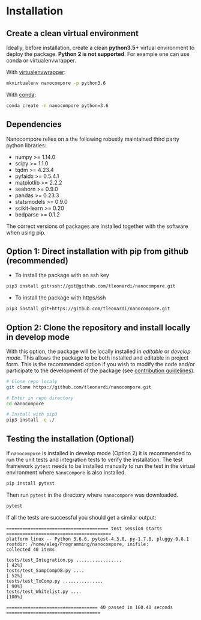 # Installation

## Create a clean virtual environment

Ideally, before installation, create a clean **python3.5+** virtual environment to deploy the package. **Python 2 is not supported**. For example one can use conda or virtualenvwrapper.

With [virtualenvwrapper](https://virtualenvwrapper.readthedocs.io/en/latest/install.html):

```bash
mkvirtualenv nanocompore -p python3.6
```

With [conda](https://conda.io/projects/conda/en/latest/user-guide/install/index.html):

```bash
conda create -n nanocompore python=3.6
```

## Dependencies

Nanocompore relies on a the following robustly maintained third party python libraries:

* numpy >= 1.14.0
* scipy >= 1.1.0
* tqdm >= 4.23.4
* pyfaidx >= 0.5.4.1
* matplotlib >= 2.2.2
* seaborn >= 0.9.0
* pandas >= 0.23.3
* statsmodels >= 0.9.0
* scikit-learn >= 0.20
* bedparse >= 0.1.2

The correct versions of packages are installed together with the software when using pip.

## Option 1: Direct installation with pip from github (recommended)

* To install the package with an ssh key

```bash
pip3 install git+ssh://git@github.com/tleonardi/nanocompore.git
```

* To install the package with https/ssh

```bash
pip3 install git+https://github.com/tleonardi/nanocompore.git
```

## Option 2: Clone the repository and install locally in develop mode

With this option, the package will be locally installed in *editable* or *develop mode*. This allows the package to be both installed and editable in project form. This is the recommended option if you wish to modify the code and/or participate to the development of the package (see [contribution guidelines](contributing.md)).

```bash
# Clone repo localy
git clone https://github.com/tleonardi/nanocompore.git

# Enter in repo directory
cd nanocompore

# Install with pip3
pip3 install -e ./
```

## Testing the installation (Optional)

If `nanocompore` is installed in develop mode (Option 2) it is recommended to run the unit tests and integration tests to verify the installation. The test framework `pytest` needs to be installed manually to run the test in the virtual environment where `NanoCompore` is also installed.

```bash
pip install pytest
```

Then run `pytest` in the directory where `nanocompore` was downloaded.
```bash
pytest
```

If all the tests are successful you should get a similar output:

```text
====================================== test session starts =======================================
platform linux -- Python 3.6.6, pytest-4.3.0, py-1.7.0, pluggy-0.8.1
rootdir: /home/aleg/Programming/nanocompore, inifile:
collected 40 items                                                                               

tests/test_Integration.py .................                                                [ 42%]
tests/test_SampCompDB.py ....                                                              [ 52%]
tests/test_TxComp.py ...............                                                       [ 90%]
tests/test_Whitelist.py ....                                                               [100%]

================================== 40 passed in 160.40 seconds ===================================
```
